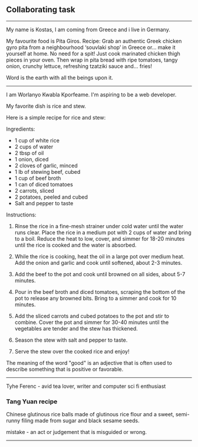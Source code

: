 ## Collaborating task

---

My name is Kostas, I am coming from Greece and i live in Germany.

My favourite food is  Pita Giros.
Recipe: Grab an authentic Greek chicken gyro pita from a neighbourhood ‘souvlaki shop’ in Greece or… make it yourself at home. No need for a spit! Just cook marinated chicken thigh pieces in your oven. Then wrap in pita bread with ripe tomatoes, tangy onion, crunchy lettuce, refreshing tzatziki sauce and… fries!

Word is the earth with all the beings upon it.

---

I am Worlanyo Kwabla Kporfeame. I'm aspiring to be a web developer.

My favorite dish is rice and stew.

Here is a simple recipe for rice and stew:

Ingredients:
- 1 cup of white rice
- 2 cups of water
- 2 tbsp of oil
- 1 onion, diced
- 2 cloves of garlic, minced
- 1 lb of stewing beef, cubed
- 1 cup of beef broth
- 1 can of diced tomatoes
- 2 carrots, sliced
- 2 potatoes, peeled and cubed
- Salt and pepper to taste

Instructions:

1. Rinse the rice in a fine-mesh strainer under cold water until the water runs clear. Place the rice in a medium pot with 2 cups of water and bring to a boil. Reduce the heat to low, cover, and simmer for 18-20 minutes until the rice is cooked and the water is absorbed.

2. While the rice is cooking, heat the oil in a large pot over medium heat. Add the onion and garlic and cook until softened, about 2-3 minutes.

3. Add the beef to the pot and cook until browned on all sides, about 5-7 minutes.

4. Pour in the beef broth and diced tomatoes, scraping the bottom of the pot to release any browned bits. Bring to a simmer and cook for 10 minutes.

5. Add the sliced carrots and cubed potatoes to the pot and stir to combine. Cover the pot and simmer for 30-40 minutes until the vegetables are tender and the stew has thickened.

6. Season the stew with salt and pepper to taste.

7. Serve the stew over the cooked rice and enjoy!


The meaning of the word "good" is an adjective that is often used to describe something that is positive or favorable.

---

Tyhe Ferenc - avid tea lover, writer and computer sci fi enthusiast


### Tang Yuan recipe
Chinese glutinous rice balls made of glutinous rice flour and a sweet, semi-runny filing made from sugar and black sesame seeds.


mistake - an act or judgement that is misguided or wrong.

---
